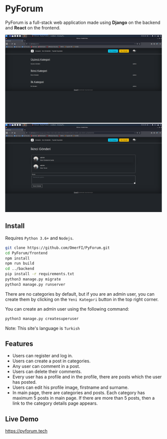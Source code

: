 # PyForum

PyForum is a full-stack web application made using **Django** on the backend and **React** on the frontend.

![](images/index.png)
![](images/detail.png)

## Install

Requires `Python 3.6+` and `Nodejs`.

```bash
git clone https://github.com/OmerFI/PyForum.git
cd PyForum/frontend
npm install
npm run build
cd ../backend
pip install -r requirements.txt
python3 manage.py migrate
python3 manage.py runserver
```

There are no categories by default, but if you are an admin user, you can create them by clicking on the `Yeni Kategori` button in the top right corner.

You can create an admin user using the following command:

```bash
python3 manage.py createsuperuser
```

Note: This site's language is `Turkish`

## Features

- Users can register and log in.
- Users can create a post in categories.
- Any user can comment in a post.
- Users can delete their comments.
- Every user has a profile and in the profile, there are posts which the user has posted.
- Users can edit his profile image, firstname and surname.
- In main page, there are categories and posts. Each category has maximum 5 posts in main page. If there are more than 5 posts, then a link to the category details page appears.

## Live Demo

https://pyforum.tech
